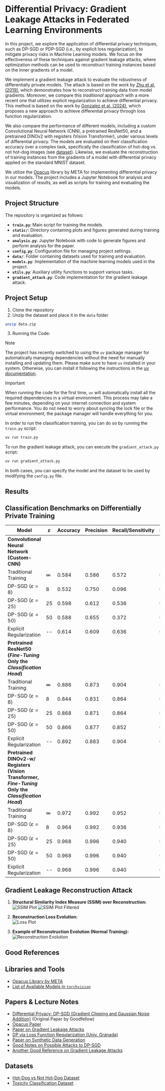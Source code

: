 # Differential Privacy: Gradient Leakage Attacks in Federated Learning Environments

In this project, we explore the application of differential privacy techniques, such as DP-SGD or PDP-SGD (i.e., by explicit loss regularization), to mitigate privacy risks in Machine Learning models. We focus on the effectiveness of these techniques against gradient leakage attacks, where optimization methods can be used to reconstruct training instances based on the inner gradients of a model.

We implement a gradient leakage attack to evaluate the robustness of differentially private models. The attack is based on the work by [Zhu et al. (2019)](https://arxiv.org/abs/1906.08935), which demonstrates how to reconstruct training data from model gradients. Moreover, we compare this *traditional* approach with a more recent one that utilizes explicit regularization to achieve differential privacy. This method is based on the work by [Gonzalez et al. (2024)](https://arxiv.org/abs/2409.17144), which proposes a new approach to achieve differential privacy through loss function regularization.

We also compare the performance of different models, including a custom Convolutional Neural Network (CNN), a pretrained ResNet50, and a pretrained DINOv2 with registers (Vision Transformer), under various levels of differential privacy. The models are evaluated on their classification accuracy over a complex task, specifically the classification of hot-dog vs. not hot-dog images (see [dataset](https://www.kaggle.com/datasets/dansbecker/hot-dog-not-hot-dog/data)). Likewise, we evaluate the reconstruction of training instances from the gradients of a model with differential privacy applied on the standard MNIST dataset.

We utilize the [Opacus](https://opacus.ai/) library by META for implementing differential privacy in our models. The project includes a Jupyter Notebook for analysis and visualization of results, as well as scripts for training and evaluating the models.
## Project Structure

The repository is organized as follows:

- **`train.py`**: Main script for training the models.
- **`static/`**: Directory containing plots and figures generated during training and evaluation.
- **`analysis.py`**: Jupyter Notebook with code to generate figures and perform analysis for the paper.
- **`config.py`**: Configuration file for managing project settings.
- **`data/`**: Folder containing datasets used for training and evaluation.
- **`models.py`**: Implementation of the machine learning models used in the project.
- **`utils.py`**: Auxiliary utility functions to support various tasks.
- **`gradient_attack.py`**: Code implementation for the gradient leakage attack.

## Project Setup

1. Clone the repository
2. Unzip the dataset and place it in the `data` folder
```bash
unzip data.zip
```
3. Running the Code:

> [!NOTE]  
> The project has recently switched to using the `uv` package manager for automatically managing dependencies without the need for manually installing and updating them. Please make sure to have `uv` installed in your system. Otherwise, you can install it following the instructions in the [uv documentation](https://docs.astral.sh/uv/).

> [!IMPORTANT]
> When running the code for the first time, `uv` will automatically install all the required dependencies in a virtual environment. This process may take a few minutes, depending on your internet connection and system performance. You do not need to worry about syncing the lock file or the virtual environment, the package manager will handle everything for you.

In order to run the classification training, you can do so by running the `train.py` script:
```bash
uv run train.py
````
To run the gradient leakage attack, you can execute the `gradient_attack.py` script:
```bash
uv run gradient_attack.py
```
In both cases, you can specify the model and the dataset to be used by modifying the `config.py` file.

## Results

## Classification Benchmarks on Differentially Private Training

| Model | $\varepsilon$ | Accuracy | Precision | Recall/Sensitivity | Specificity | $F_1$ | MCC |
|--------|---------------|----------|-----------|---------------------|-------------|-------|-----|
| **Convolutional Neural Network (Custom-CNN)** ||||||||
| Traditional Training | $\infty$ | 0.584 | 0.586 | 0.572 | 0.596 | 0.579 | 0.168 |
| DP-SGD $(\varepsilon=8)$ | 8 | 0.532 | 0.750 | 0.096 | 0.968 | 0.170 | 0.131 |
| DP-SGD $(\varepsilon=25)$ | 25 | 0.598 | 0.612 | 0.536 | 0.660 | 0.571 | 0.198 |
| DP-SGD $(\varepsilon=50)$ | 50 | 0.588 | 0.655 | 0.372 | 0.804 | 0.475 | 0.195 |
| Explicit Regularization | -- | 0.614 | 0.609 | 0.636 | 0.592 | 0.622 | 0.228 |
| **Pretrained ResNet50 (*Fine-Tuning* Only the *Classification Head*)** ||||||||
| Traditional Training | $\infty$ | 0.886 | 0.873 | 0.904 | 0.868 | 0.888 | 0.773 |
| DP-SGD $(\varepsilon=8)$ | 8 | 0.844 | 0.831 | 0.864 | 0.824 | 0.847 | 0.689 |
| DP-SGD $(\varepsilon=25)$ | 25 | 0.868 | 0.871 | 0.864 | 0.872 | 0.868 | 0.736 |
| DP-SGD $(\varepsilon=50)$ | 50 | 0.866 | 0.877 | 0.852 | 0.880 | 0.864 | 0.732 |
| Explicit Regularization | -- | 0.892 | 0.883 | 0.904 | 0.880 | 0.893 | 0.784 |
| **Pretrained DINOv2-w/ Registers (Vision Transformer, *Fine-Tuning* Only the *Classification Head*)** ||||||||
| Traditional Training | $\infty$ | 0.972 | 0.992 | 0.952 | 0.992 | 0.971 | 0.945 |
| DP-SGD $(\varepsilon=8)$ | 8 | 0.964 | 0.992 | 0.936 | 0.992 | 0.963 | 0.929 |
| DP-SGD $(\varepsilon=25)$ | 25 | 0.968 | 0.996 | 0.940 | 0.996 | 0.967 | 0.938 |
| DP-SGD $(\varepsilon=50)$ | 50 | 0.968 | 0.996 | 0.940 | 0.996 | 0.967 | 0.938 |
| Explicit Regularization | -- | 0.968 | 0.996 | 0.940 | 0.996 | 0.967 | 0.938 |

## Gradient Leakage Reconstruction Attack

1. **Structural Similarity Index Measure (SSIM) over Reconstruction:**
    ![SSIM Plot](static/SSIM_Evolution.png)
    ![SSIM Plot Filtered](static/SSIM_Evolution_Filtered.png)

2. **Reconstruction Loss Evolution:**  
    ![Loss Plot](static/Loss_Evolution.png)

3. **Example of Reconstruction Evolution (Normal Training):**  
    ![Reconstruction Evolution](static/reconstructed_images_normal.png)

## Good References

## Libraries and Tools
- [Opacus Library by META](https://opacus.ai/)
- [List of Available Models in `torchvision`](https://pytorch.org/vision/main/models.html#classification)

## Papers & Lecture Notes
- [Differential Privacy: DP-SGD (Gradient Clipping and Gaussian Noise Addition)](https://arxiv.org/pdf/1607.00133) (Original Paper by Goodfellow)
- [Opacus Paper](https://arxiv.org/pdf/2109.12298)
- [Paper on Gradient Leakage Attacks](https://arxiv.org/abs/2004.10397)
- [DP via Loss Function Regularization (Univ. Granada)](https://arxiv.org/abs/2409.17144)
- [Paper on Synthetic Data Generation](https://arxiv.org/pdf/2306.01684)
- [Good Notes on Possible Attacks to DP-SGD](https://www.khoury.northeastern.edu/home/alina/classes/Fall2021/Lecture17_Notes.pdf)
- [Another Good Reference on Gradient Leakage Attacks](https://link.springer.com/article/10.1007/s10462-023-10550-z)

## Datasets
- [Hot-Dog vs Not Hot-Dog Dataset](https://www.kaggle.com/datasets/dansbecker/hot-dog-not-hot-dog/data)
- [Toxicity Classification Dataset](https://www.kaggle.com/c/jigsaw-unintended-bias-in-toxicity-classification/data)